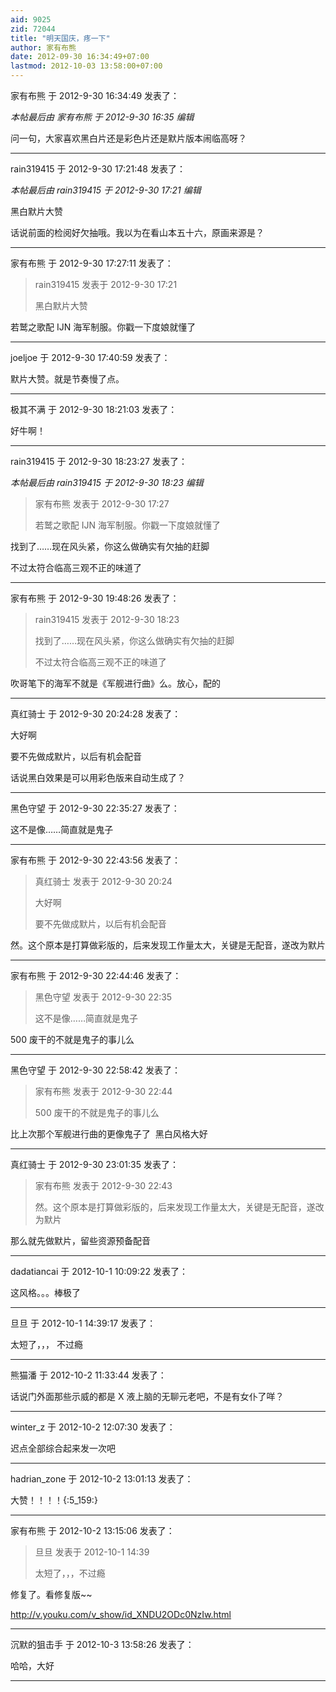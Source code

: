 ```yaml
---
aid: 9025
zid: 72044
title: "明天国庆，疼一下"
author: 家有布熊
date: 2012-09-30 16:34:49+07:00
lastmod: 2012-10-03 13:58:00+07:00
---
```


家有布熊 于 2012-9-30 16:34:49 发表了：

_本帖最后由 家有布熊 于 2012-9-30 16:35 编辑_

问一句，大家喜欢黑白片还是彩色片还是默片版本闹临高呀？

---

rain319415 于 2012-9-30 17:21:48 发表了：

_本帖最后由 rain319415 于 2012-9-30 17:21 编辑_

黑白默片大赞

话说前面的检阅好欠抽哦。我以为在看山本五十六，原画来源是？

---

家有布熊 于 2012-9-30 17:27:11 发表了：

> rain319415 发表于 2012-9-30 17:21
>
> 黑白默片大赞

若鹫之歌配 IJN 海军制服。你戳一下度娘就懂了

---

joeljoe 于 2012-9-30 17:40:59 发表了：

默片大赞。就是节奏慢了点。

---

极其不满 于 2012-9-30 18:21:03 发表了：

好牛啊！

---

rain319415 于 2012-9-30 18:23:27 发表了：

_本帖最后由 rain319415 于 2012-9-30 18:23 编辑_

> 家有布熊 发表于 2012-9-30 17:27
>
> 若鹫之歌配 IJN 海军制服。你戳一下度娘就懂了

找到了……现在风头紧，你这么做确实有欠抽的赶脚

不过太符合临高三观不正的味道了

---

家有布熊 于 2012-9-30 19:48:26 发表了：

> rain319415 发表于 2012-9-30 18:23
>
> 找到了……现在风头紧，你这么做确实有欠抽的赶脚
>
> 不过太符合临高三观不正的味道了

吹哥笔下的海军不就是《军舰进行曲》么。放心，配的

---

真红骑士 于 2012-9-30 20:24:28 发表了：

大好啊

要不先做成默片，以后有机会配音

话说黑白效果是可以用彩色版来自动生成了？

---

黑色守望 于 2012-9-30 22:35:27 发表了：

这不是像……简直就是鬼子

---

家有布熊 于 2012-9-30 22:43:56 发表了：

> 真红骑士 发表于 2012-9-30 20:24
>
> 大好啊
>
> 要不先做成默片，以后有机会配音

然。这个原本是打算做彩版的，后来发现工作量太大，关键是无配音，遂改为默片

---

家有布熊 于 2012-9-30 22:44:46 发表了：

> 黑色守望 发表于 2012-9-30 22:35
>
> 这不是像……简直就是鬼子

500 废干的不就是鬼子的事儿么

---

黑色守望 于 2012-9-30 22:58:42 发表了：

> 家有布熊 发表于 2012-9-30 22:44
>
> 500 废干的不就是鬼子的事儿么

比上次那个军舰进行曲的更像鬼子了&nbsp;&nbsp;黑白风格大好

---

真红骑士 于 2012-9-30 23:01:35 发表了：

> 家有布熊 发表于 2012-9-30 22:43
>
> 然。这个原本是打算做彩版的，后来发现工作量太大，关键是无配音，遂改为默片

那么就先做默片，留些资源预备配音

---

dadatiancai 于 2012-10-1 10:09:22 发表了：

这风格。。。棒极了

---

旦旦 于 2012-10-1 14:39:17 发表了：

太短了，，，
不过瘾

---

熊猫潘 于 2012-10-2 11:33:44 发表了：

话说门外面那些示威的都是 X 液上脑的无聊元老吧，不是有女仆了咩？

---

winter_z 于 2012-10-2 12:07:30 发表了：

迟点全部综合起来发一次吧

---

hadrian_zone 于 2012-10-2 13:01:13 发表了：

大赞！！！！{:5_159:}

---

家有布熊 于 2012-10-2 13:15:06 发表了：

> 旦旦 发表于 2012-10-1 14:39
>
> 太短了，，，不过瘾

修复了。看修复版~~

http://v.youku.com/v_show/id_XNDU2ODc0NzIw.html

---

沉默的狙击手 于 2012-10-3 13:58:26 发表了：

哈哈，大好

---
